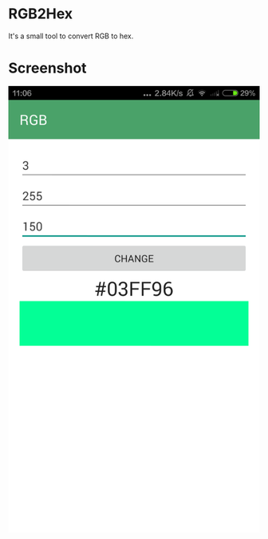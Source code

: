 # RGB2Hex
It's a small tool to convert RGB to hex.

# Screenshot
 ![image](screenshots/screenshot.png)